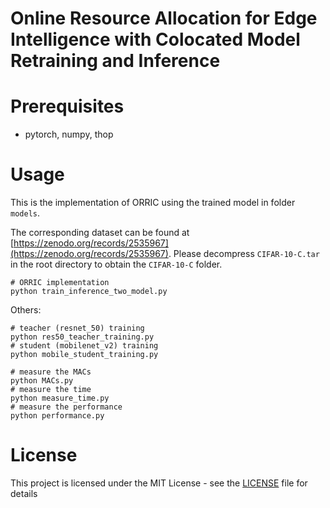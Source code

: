 # Online Resource Allocation for Edge Intelligence with Colocated Model Retraining and Inference
# Prerequisites
- pytorch, numpy, thop
# Usage

This is the implementation of ORRIC using the trained model in folder `models`.

The corresponding dataset can be found at [https://zenodo.org/records/2535967](https://zenodo.org/records/2535967). Please decompress `CIFAR-10-C.tar` in the root directory to obtain the `CIFAR-10-C` folder.
```
# ORRIC implementation
python train_inference_two_model.py 
```

Others:
```
# teacher (resnet_50) training
python res50_teacher_training.py
# student (mobilenet_v2) training
python mobile_student_training.py

# measure the MACs
python MACs.py
# measure the time
python measure_time.py
# measure the performance
python performance.py
```

# License
This project is licensed under the MIT License - see the [LICENSE](LICENSE) file for details

